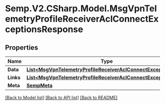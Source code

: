 # Semp.V2.CSharp.Model.MsgVpnTelemetryProfileReceiverAclConnectExceptionsResponse
## Properties

Name | Type | Description | Notes
------------ | ------------- | ------------- | -------------
**Data** | [**List&lt;MsgVpnTelemetryProfileReceiverAclConnectException&gt;**](MsgVpnTelemetryProfileReceiverAclConnectException.md) |  | [optional] 
**Links** | [**List&lt;MsgVpnTelemetryProfileReceiverAclConnectExceptionLinks&gt;**](MsgVpnTelemetryProfileReceiverAclConnectExceptionLinks.md) |  | [optional] 
**Meta** | [**SempMeta**](SempMeta.md) |  | 

[[Back to Model list]](../README.md#documentation-for-models) [[Back to API list]](../README.md#documentation-for-api-endpoints) [[Back to README]](../README.md)

